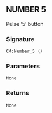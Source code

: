 ## NUMBER 5

Pulse ‘5’ button


### Signature

`C4:Number_5 ()`


### Parameters

`None`


### Returns

`None`